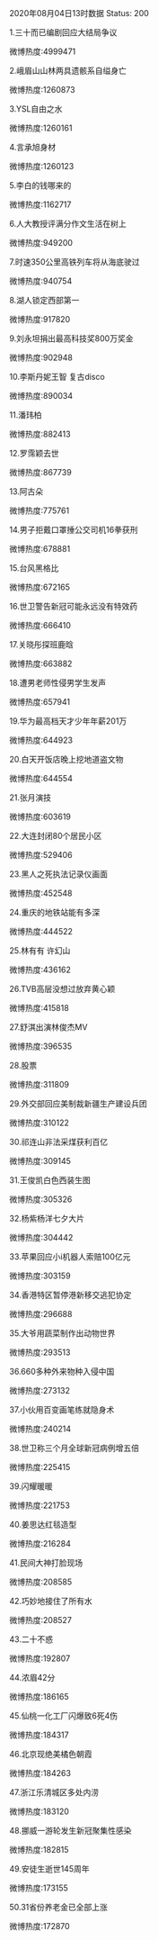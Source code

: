 2020年08月04日13时数据
Status: 200

1.三十而已编剧回应大结局争议

微博热度:4999471

2.峨眉山山林两具遗骸系自缢身亡

微博热度:1260873

3.YSL自由之水

微博热度:1260161

4.言承旭身材

微博热度:1260123

5.李白的钱哪来的

微博热度:1162717

6.人大教授评满分作文生活在树上

微博热度:949200

7.时速350公里高铁列车将从海底驶过

微博热度:940754

8.湖人锁定西部第一

微博热度:917820

9.刘永坦捐出最高科技奖800万奖金

微博热度:902948

10.李斯丹妮王智 复古disco

微博热度:890034

11.潘玮柏

微博热度:882413

12.罗霈颖去世

微博热度:867739

13.阿古朵

微博热度:775761

14.男子拒戴口罩捶公交司机16拳获刑

微博热度:678881

15.台风黑格比

微博热度:672165

16.世卫警告新冠可能永远没有特效药

微博热度:666410

17.关晓彤探班鹿晗

微博热度:663882

18.遭男老师性侵男学生发声

微博热度:657941

19.华为最高档天才少年年薪201万

微博热度:644923

20.白天开饭店晚上挖地道盗文物

微博热度:644554

21.张月演技

微博热度:603619

22.大连封闭80个居民小区

微博热度:529406

23.黑人之死执法记录仪画面

微博热度:452548

24.重庆的地铁站能有多深

微博热度:444522

25.林有有 许幻山

微博热度:436162

26.TVB高层没想过放弃黄心颖

微博热度:415818

27.舒淇出演林俊杰MV

微博热度:396535

28.股票

微博热度:311809

29.外交部回应美制裁新疆生产建设兵团

微博热度:310122

30.祁连山非法采煤获利百亿

微博热度:309145

31.王俊凯白色西装生图

微博热度:305326

32.杨紫杨洋七夕大片

微博热度:304442

33.苹果回应小i机器人索赔100亿元

微博热度:303159

34.香港特区暂停港新移交逃犯协定

微博热度:296688

35.大爷用蔬菜制作出动物世界

微博热度:293513

36.660多种外来物种入侵中国

微博热度:273132

37.小伙用百变画笔练就隐身术

微博热度:240214

38.世卫称三个月全球新冠病例增五倍

微博热度:225415

39.闪耀暖暖

微博热度:221753

40.姜思达红毯造型

微博热度:216284

41.民间大神打脸现场

微博热度:208585

42.巧妙地接住了所有水

微博热度:208527

43.二十不惑

微博热度:192807

44.浓眉42分

微博热度:186165

45.仙桃一化工厂闪爆致6死4伤

微博热度:184317

46.北京现绝美橘色朝霞

微博热度:184263

47.浙江乐清城区多处内涝

微博热度:183120

48.挪威一游轮发生新冠聚集性感染

微博热度:182815

49.安徒生逝世145周年

微博热度:173155

50.31省份养老金已全部上涨

微博热度:172870

